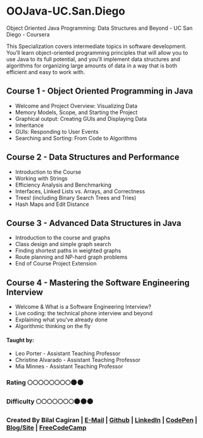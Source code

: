 # OOJava-UC.San.Diego

Object Oriented Java Programming: Data Structures and Beyond - UC San Diego - Coursera

This Specialization covers intermediate topics in software development. You’ll learn object-oriented programming principles that will allow you to use Java to its full potential, and you’ll implement data structures and algorithms for organizing large amounts of data in a way that is both efficient and easy to work with.

## Course 1 - Object Oriented Programming in Java
* Welcome and Project Overview: Visualizing Data
* Memory Models, Scope, and Starting the Project
* Graphical output: Creating GUIs and Displaying Data
* Inheritance
* GUIs: Responding to User Events
* Searching and Sorting: From Code to Algorithms

## Course 2 - Data Structures and Performance
* Introduction to the Course
* Working with Strings
* Efficiency Analysis and Benchmarking
* Interfaces, Linked Lists vs. Arrays, and Correctness
* Trees! (including Binary Search Trees and Tries)
* Hash Maps and Edit Distance

## Course 3 - Advanced Data Structures in Java
* Introduction to the course and graphs
* Class design and simple graph search
* Finding shortest paths in weighted graphs
* Route planning and NP-hard graph problems
* End of Course Project Extension

## Course 4 - Mastering the Software Engineering Interview
* Welcome & What is a Software Engineering Interview?
* Live coding: the technical phone interview and beyond
* Explaining what you've already done
* Algorithmic thinking on the fly

#### Taught by: 
* Leo Porter - Assistant Teaching Professor
* Christine Alvarado - Assistant Teaching Professor
* Mia Minnes - Assistant Teaching Professor

### Rating     :full_moon::full_moon::full_moon::full_moon::full_moon::full_moon::full_moon::full_moon::new_moon::new_moon:
### Difficulty :full_moon::full_moon::full_moon::full_moon::full_moon::full_moon::full_moon::new_moon::new_moon::new_moon:

### Created By Bilal Cagiran | [E-Mail](mailto:bcagiran@hotmail.com) | [Github](https://github.com/extwiii/) | [LinkedIn](https://linkedin.com/in/bilalcagiran) | [CodePen](http://codepen.io/extwiii/) | [Blog/Site](http://bilalcagiran.com) | [FreeCodeCamp](https://www.freecodecamp.com/extwiii) 
